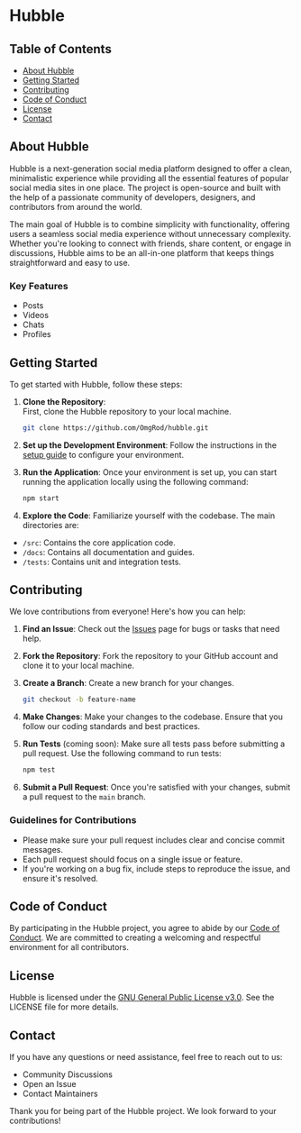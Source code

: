 # Hubble

## Table of Contents

- [About Hubble](#about-hubble)
- [Getting Started](#getting-started)
- [Contributing](#contributing)
- [Code of Conduct](#code-of-conduct)
- [License](#license)
- [Contact](#contact)

## About Hubble

Hubble is a next-generation social media platform designed to offer a clean, minimalistic experience while providing all the essential features of popular social media sites in one place. The project is open-source and built with the help of a passionate community of developers, designers, and contributors from around the world.

The main goal of Hubble is to combine simplicity with functionality, offering users a seamless social media experience without unnecessary complexity. Whether you're looking to connect with friends, share content, or engage in discussions, Hubble aims to be an all-in-one platform that keeps things straightforward and easy to use.

### Key Features

- Posts
- Videos
- Chats
- Profiles

## Getting Started

To get started with Hubble, follow these steps:

1. **Clone the Repository**:  
   First, clone the Hubble repository to your local machine.
   ```bash
   git clone https://github.com/OmgRod/hubble.git
   ```

2. **Set up the Development Environment**:
Follow the instructions in the [setup guide](https://github.com/OmgRod/hubble/wiki/Setup-Guide) to configure your environment.

3. **Run the Application**:
Once your environment is set up, you can start running the application locally using the following command:
   ```bash
   npm start
   ```

4. **Explore the Code**:
Familiarize yourself with the codebase. The main directories are:

- `/src`: Contains the core application code.
- `/docs`: Contains all documentation and guides.
- `/tests`: Contains unit and integration tests.

## Contributing
We love contributions from everyone! Here's how you can help:

1. **Find an Issue**:
Check out the [Issues](https://github.com/OmgRod/hubble/issues) page for bugs or tasks that need help.

2. **Fork the Repository**:
Fork the repository to your GitHub account and clone it to your local machine.

3. **Create a Branch**:
Create a new branch for your changes.
   ```bash
   git checkout -b feature-name
   ```

4. **Make Changes**:
Make your changes to the codebase. Ensure that you follow our coding standards and best practices.

5. **Run Tests** (coming soon):
Make sure all tests pass before submitting a pull request. Use the following command to run tests:
   ```bash
   npm test
   ```

6. **Submit a Pull Request**:
Once you're satisfied with your changes, submit a pull request to the `main` branch.

### Guidelines for Contributions
- Please make sure your pull request includes clear and concise commit messages.
- Each pull request should focus on a single issue or feature.
- If you're working on a bug fix, include steps to reproduce the issue, and ensure it's resolved.

## Code of Conduct
By participating in the Hubble project, you agree to abide by our [Code of Conduct](https://github.com/OmgRod/hubble/blob/main/CODE_OF_CONDUCT.md). We are committed to creating a welcoming and respectful environment for all contributors.

## License
Hubble is licensed under the [GNU General Public License v3.0](https://github.com/OmgRod/hubble/blob/main/LICENSE). See the LICENSE file for more details.

## Contact
If you have any questions or need assistance, feel free to reach out to us:

- Community Discussions
- Open an Issue
- Contact Maintainers

Thank you for being part of the Hubble project. We look forward to your contributions!
